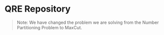 # QRE Repository

> Note: We have changed the problem we are solving from the Number Partitioning Problem to MaxCut.
